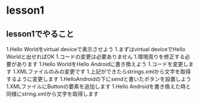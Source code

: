 # lesson1

## lesson1でやること
1.Hello Worldをvirtual deviceで表示させよう
    1.まずはvirtual deviceでHello Worldと出せればOK
    1.コードの変更は必要ありません
    1.環境周りを修正する必要があります
1.Hello WorldをHello Androidに書き換えよう
    1.コードを変更します
    1.XMLファイルのみの変更です
    1.上記ができたらstrings.xmlから文字を取得するように変更します
1.HelloAndroidの下にsendと書いたボタンを設置しよう
    1.XMLファイルにButtonの要素を追加します
    1.Hello Androidを書き換えた時と同様にstring.xmlから文字を取得します
